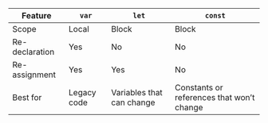 | Feature         | `var`                       | `let`                     | `const`                      |
|-----------------|-----------------------------|----------------------------|------------------------------|
| Scope           | Local                    | Block                      | Block                        |
| Re-declaration  | Yes                          | No                         | No                           |
| Re-assignment   | Yes                          | Yes                        | No                           |
| Best for        | Legacy code                  | Variables that can change   | Constants or references that won’t change |
